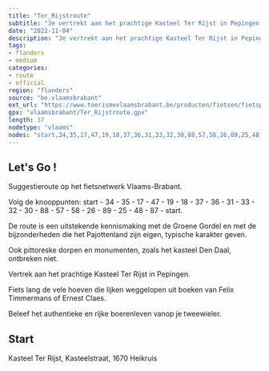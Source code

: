 ```yaml
---
title: "Ter_Rijstroute"
subtitle: "Je vertrekt aan het prachtige Kasteel Ter Rijst in Pepingen voor een fietstocht langs het authentieke boerenleven van het Pajottenland. De vele hoeves lijken geplukt uit boeken van Felix Timmermans of Ernest Claes. Gejaagdheid is hier veraf."
date: "2022-11-04"
description: "Je vertrekt aan het prachtige Kasteel Ter Rijst in Pepingen voor een fietstocht langs het authentieke boerenleven van het Pajottenland. De vele hoeves lijken geplukt uit boeken van Felix Timmermans of Ernest Claes. Gejaagdheid is hier veraf." 
tags:
- flanders
- medium
categories: 
- route
- official
region: "flanders"
source: "be.vlaamsbrabant"
ext_url: "https://www.toerismevlaamsbrabant.be/producten/fietsen/fietsproducten/ter-rijstroute/index.html"
gpx: "vlaamsbrabant/Ter_Rijstroute.gpx"
length: 37
nodetype: "vlaams"
nodes: "start,34,35,17,47,19,18,37,36,31,33,32,30,88,57,58,26,89,25,48,87,start"
---
```


## Let's Go ! 

Suggestieroute op het fietsnetwerk Vlaams-Brabant.

Volg de knooppunten: start - 34 - 35 - 17 - 47 - 19 - 18 - 37 - 36 - 31 - 33 - 32 - 30 - 88 - 57 - 58 - 26 - 89 - 25 - 48 - 87 - start.

De route is een uitstekende kennismaking met de Groene Gordel en met de bijzonderheden die het Pajottenland zijn eigen, typische karakter geven.

Ook pittoreske dorpen en monumenten, zoals het kasteel Den Daal, ontbreken niet.

Vertrek aan het prachtige Kasteel Ter Rijst in Pepingen.

Fiets lang de vele hoeven die lijken weggelopen uit boeken van Felix Timmermans of Ernest Claes.

Beleef het authentieke en rijke boerenleven vanop je tweewieler.



## Start

Kasteel Ter Rijst, Kasteelstraat, 1670 Heikruis
